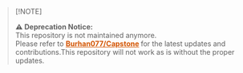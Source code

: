 > 
> [!NOTE]
> <div>
>   <strong align="center" >⚠️ Deprecation Notice:</strong><br> </h1>
>      This repository is not maintained anymore. <br> 
>     Please refer to <strong><a href="https://github.com/Burhan077/Capstone" style="color: #d35400; text-decoration: underline;">Burhan077/Capstone</a> </strong>for the latest
> updates and contributions.This repository will not work as is without the proper updates.
>
> </div>
